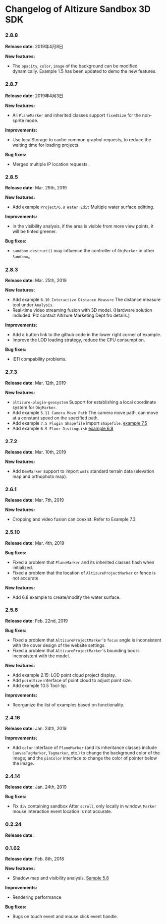 # Changelog of Altizure Sandbox 3D SDK

### 2.8.8
__Release date:__
2019年4月8日

__New features:__
* The `opacity`, `color`, `image` of the background can be modified dynamically. Example 1.5 has been updated to demo the new features.


### 2.8.7
__Release date:__
2019年4月3日

__New features:__
+ All `PlaneMarker` and inherited classes support `fixedSize` for the non-sprite mode.

__Improvements:__
* Use localStorage to cache common graphql requests, to reduce the waiting time for loading projects.

__Bug fixes:__
* Merged multiple IP location requests.

### 2.8.5
__Release date:__
Mar. 29th, 2019

__New features:__
+ Add example `Project/6.8 Water Edit` Multiple water surface editting.

__Improvements:__
* In the visibility analysis, if the area is visible from more view points, it will be tinted greener.

__Bug fixes:__
* `sandbox.destruct()` may influence the controller of `ObjMarker` in other `Sandbox`。


### 2.8.3
__Release date:__
Mar. 25th, 2019

__New features:__
+ Add example `6.10 Interactive Distance Measure` The distance measure tool under `Analysis`.
+ Real-time video streaming fusion with 3D model. (Hardware solution indluded. Plz contact Altizure Marketing Dept fro details.)

__Improvements:__
* Add a button link to the github code in the lower right corner of example.
* Improve the LOD loading strategy, reduce the CPU consumption.

__Bug fixes:__
* IE11 compability problems.

### 2.7.3
__Release date:__
Mar. 12th, 2019

__New features:__
+ `altizure-plugin-geosystem` Support for establishing a local coordinate system for `ObjMarker`.
+ Add example `5.11 Camera Move Path` The camera move path, can move at a constant speed on the specified path.
+ Add example `7.5 Plugin Shapefile` import `shapefile`. [example 7.5](https://altizure.github.io/sdk.examples/7-5-plugin-shapefile/index.html)
+ Add example `6.9 Floor Distinguish` [example 6.9](https://altizure.github.io/sdk.examples/6-9-floor-distinguish/index.html)

### 2.7.2
__Release date:__
Mar. 10th, 2019

__New features:__
* Add `DemMarker` support to import `wmts` standard terrain data (elevation map and orthophoto map).

### 2.6.1
__Release date:__
Mar. 7th, 2019

__New features:__
* Cropping and video fusion can coexist. Refer to Example 7.3.

### 2.5.10
__Release date:__
Mar. 4th, 2019

__Bug fixes:__
* Fixed a problem that `PlaneMarker` and its inherited classes flash when initialized.
* Fixed a problem that the location of `AltizureProjectMarker` or fence is not accurate.

__New features:__
* Add 6.8 example to create/modify the water surface.

### 2.5.6
__Release date:__
Feb. 22nd, 2019

__Bug fixes:__
* Fixed a problem that `AltizureProjectMarker`'s `focus` angle is inconsistent with the cover design of the website settings.
* Fixed a problem that `AltizureProjectMarker`'s bounding box is inconsistent with the model.

__New features:__
* Add example 2.15: LOD point cloud project display.
* Add `pointSize` interface of point cloud to adjust point size.
* Add example 10.5 Tool-tip.

__Improvements:__
* Reorganize the list of examples based on functionality.

### 2.4.16
__Release date:__
Jan. 24th, 2019

__Improvements:__
* Add `color` interface of `PlaneMarker` (and its inheritance classes include `CanvasTagMarker`, `Tagmarker`, etc.) to change the background color of the image; and the `pinColor` interface to change the color of pointer below the image.

### 2.4.14
__Release date:__
Jan. 24th, 2019

__Bug fixes:__
* Fix `div` containing sandbox After `scroll`, only locally in window, `Marker` mouse interaction event location is not accurate.

### 0.2.24
__Release date:__


### 0.1.62

__Release date:__
Feb. 8th, 2018

__New features:__
* Shadow map and visibility analysis. [Sample 5.8](https://altizure.github.io/sdk.examples/5-8-visibility-analysis/index.html)

__Improvements:__
* Rendering performance

__Bug fixes:__
* Bugs on touch event and mouse click event handle.
